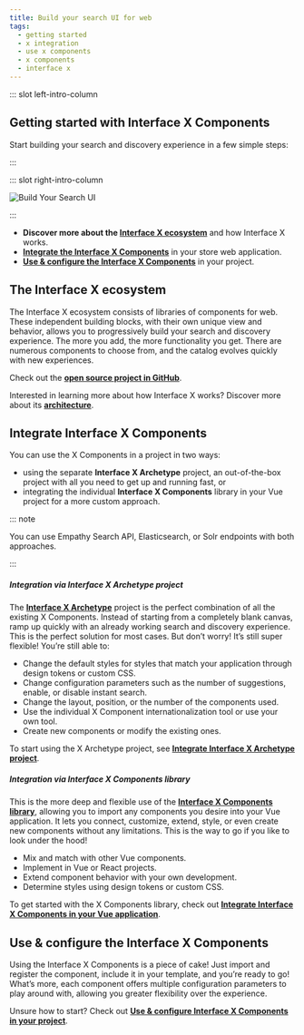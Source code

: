 ```yaml
---
title: Build your search UI for web
tags:
  - getting started
  - x integration
  - use x components
  - x components
  - interface x
---
```


::: slot left-intro-column

## Getting started with Interface X Components

Start building your search and discovery experience in a few simple steps:

:::

::: slot right-intro-column

<img :src="$withBase('/assets/media/build-search-ui.svg')" alt="Build Your Search UI">

:::

- **Discover more about the [Interface X ecosystem](#the-interface-x-ecosystem)** and how
  Interface&nbsp;X works.
- **[Integrate the Interface X Components](#integrate-interface-x-components)** in your store web
  application.
- **[Use & configure the Interface X Components](#use-configure-the-interface-x-components)** in
  your project.

<!-- 3. Style your UI. 4. Translate your search experience-->
<!-- HIDE VIDEO UNTIL CONTENT BOX FIXED <VideoContent title="Want to learn more?" :links="[{title:'How-to guide',link:'/develop-empathy-platform/build-search-ui/web-x-components-integration-guide'},{title:'Architecture',link:'/develop-empathy-platform/build-search-ui/x-architecture/'},{title:'UI reference',link:'/develop-empathy-platform/ui-reference/'}]"></VideoContent>-->

## The Interface X ecosystem

The Interface&nbsp;X ecosystem consists of libraries of components for web. These independent
building blocks, with their own unique view and behavior, allows you to progressively build your
search and discovery experience. The more you add, the more functionality you get. There are
numerous components to choose from, and the catalog evolves quickly with new experiences.

Check out the **[open source project in GitHub](https://github.com/empathyco/x)**.

Interested in learning more about how Interface&nbsp;X works? Discover more about its
**[architecture](./x-architecture/README.md)**.

## Integrate Interface X Components

You can use the X&nbsp;Components in a project in two ways:

- using the separate **Interface&nbsp;X&nbsp;Archetype** project, an out-of-the-box project with all
  you need to get up and running fast, or
- integrating the individual **Interface&nbsp;X&nbsp;Components** library in your Vue project for a
  more custom approach.

::: note

You can use Empathy Search API, Elasticsearch, or Solr endpoints with both approaches.

:::

##### Integration via Interface X Archetype project

The **[Interface&nbsp;X&nbsp;Archetype](https://github.com/empathyco/x-archetype)** project is the
perfect combination of all the existing X&nbsp;Components. Instead of starting from a completely
blank canvas, ramp up quickly with an already working search and discovery experience. This is the
perfect solution for most cases. But don’t worry! It’s still super flexible! You’re still able to:

- Change the default styles for styles that match your application through design tokens or custom
  CSS.
- Change configuration parameters such as the number of suggestions, enable, or disable instant
  search.
- Change the layout, position, or the number of the components used.
- Use the individual X&nbsp;Component internationalization tool or use your own tool.
- Create new components or modify the existing ones.

To start using the X&nbsp;Archetype project, see
**[Integrate Interface X Archetype project](web-archetype-integration-guide.md)**.

##### Integration via Interface X Components library

This is the more deep and flexible use of the
**[Interface X Components library](https://github.com/empathyco/x/tree/main/packages/x-components)**,
allowing you to import any components you desire into your Vue application. It lets you connect,
customize, extend, style, or even create new components without any limitations. This is the way to
go if you like to look under the hood!

- Mix and match with other Vue components.
- Implement in Vue or React projects.
- Extend component behavior with your own development.
- Determine styles using design tokens or custom CSS.

To get started with the X Components library, check out
**[Integrate Interface X Components in your Vue application](web-x-components-integration-guide.md)**.

## Use & configure the Interface X Components

Using the Interface&nbsp;X&nbsp;Components is a piece of cake! Just import and register the
component, include it in your template, and you’re ready to go! What’s more, each component offers
multiple configuration parameters to play around with, allowing you greater flexibility over the
experience.

Unsure how to start? Check out
**[Use & configure Interface X Components in your project](web-use-x-components-guide.md)**.

<!--
## Style your UI

## Translate your search experience

-->
